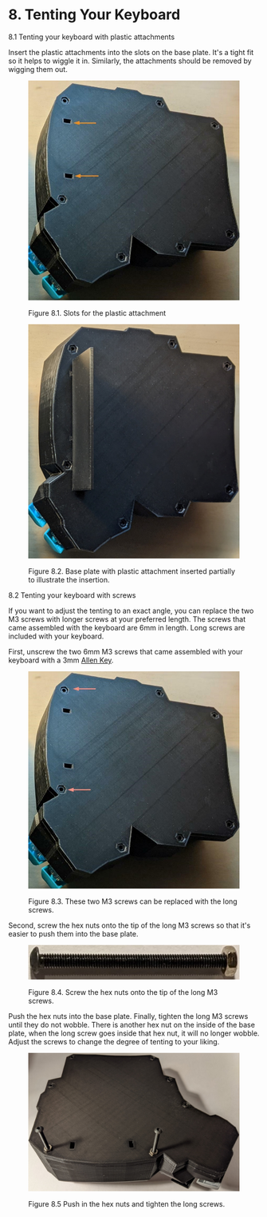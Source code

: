 # 8. Tenting Your Keyboard

8.1 Tenting your keyboard with plastic attachments

Insert the plastic attachments into the slots on the base plate. It's a tight fit so it helps to wiggle it in. Similarly, the attachments should be removed by wigging them out.

<figure><img src=".gitbook/assets/tenting_slots.jpeg" alt="taikohub-dactyl-manuform-keyboard-plastic-tents-step-1"><figcaption><p>Figure 8.1. Slots for the plastic attachment</p></figcaption></figure>

<figure><img src=".gitbook/assets/tent_attachment.jpg" alt="taikohub-dactyl-manuform-keyboard-plastic-tents-step-2"><figcaption><p>Figure 8.2. Base plate with plastic attachment inserted partially to illustrate the insertion.</p></figcaption></figure>

8.2 Tenting your keyboard with screws

If you want to adjust the tenting to an exact angle, you can replace the two M3 screws with longer screws at your preferred length. The screws that came assembled with the keyboard are 6mm in length. Long screws are included with your keyboard.

&#x20;

First, unscrew the two 6mm M3 screws that came assembled with your keyboard with a 3mm [Allen Key](https://en.wikipedia.org/wiki/Hex\_key).&#x20;

<figure><img src=".gitbook/assets/Tenting with Screws.jpeg" alt="taikohub-dactyl-manuform-keyboard-m3-screws-step-1"><figcaption><p>Figure 8.3. These two M3 screws can be replaced with the long screws. </p></figcaption></figure>



Second, screw the hex nuts onto the tip of the long M3 screws so that it's easier to push them into the base plate.

<figure><img src=".gitbook/assets/long_screws.jpg" alt="taikohub-dactyl-manuform-keyboard-m3-screws-step-2"><figcaption><p>Figure 8.4. Screw the hex nuts onto the tip of the long M3 screws.</p></figcaption></figure>

Push the hex nuts into the base plate. Finally, tighten the long M3 screws until they do not wobble. There is another hex nut on the inside of the base plate, when the long screw goes inside that hex nut, it will no longer wobble. Adjust the screws to change the degree of tenting to your liking.

<figure><img src=".gitbook/assets/long_screws_assembled_onto_plate.jpg" alt="taikohub-dactyl-manuform-keyboard-m3-screws-step-3"><figcaption><p>Figure 8.5 Push in the hex nuts and tighten the long screws.</p></figcaption></figure>

